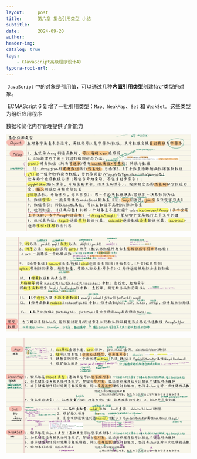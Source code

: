 ```yaml
---
layout:     post
title:      第六章 集合引用类型 小结
subtitle:  
date:       2024-09-20
author:     
header-img: 
catalog: true
tags:
    - 《JavaScript高级程序设计4》
typora-root-url: ..
---
```


​	`JavaScript` 中的对象是引用值，可以通过几种**内置引用类型**创建特定类型的对象。

​	ECMAScript 6 新增了一批引用类型：`Map`、`WeakMap`、`Set` 和 `WeakSet`。这些类型为组织应用程序

数据和简化内存管理提供了新能力

![image-20241026202945786](/../img/assets_2023/image-20241026202945786.png)

![image-20241023102337882](/../img/assets_2023/image-20241023102337882.png)

![《红宝书》-17](/../img/assets_2023/《红宝书》-17.jpg)
